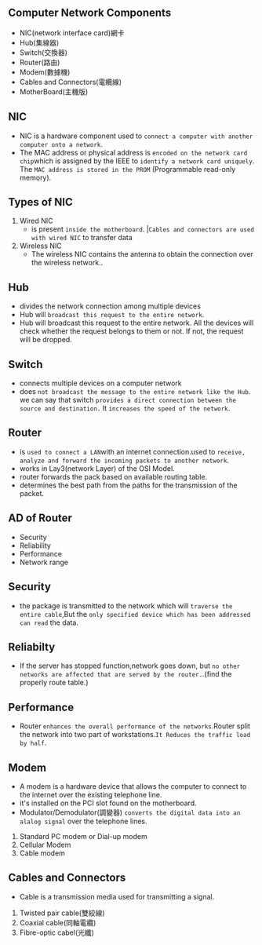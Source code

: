 ## Computer Network Components

- NIC(network interface card)網卡
- Hub(集線器)
- Switch(交換器)
- Router(路由)
- Modem(數據機)
- Cables and Connectors(電纜線)
- MotherBoard(主機版)

## NIC

- NIC is a hardware component used to `connect a computer with another computer onto a network`.
- The MAC address or physical address is `encoded on the network card chip`which is assigned by the IEEE to `identify a network card uniquely`. The `MAC address is stored in the PROM` (Programmable read-only memory).

## Types of NIC

1. Wired NIC
   - is present `inside the motherboard`. |`Cables and connectors are used with wired NIC` to transfer data
2. Wireless NIC
   - The wireless NIC contains the antenna to obtain the connection over the wireless network..

## Hub

- divides the network connection among multiple devices
- Hub will `broadcast this request to the entire network`.
- Hub will broadcast this request to the entire network. All the devices will check whether the request belongs to them or not. If not, the request will be dropped.

## Switch

- connects multiple devices on a computer network
- does `not broadcast the message to the entire network like the Hub`. we can say that switch `provides a direct connection between the source and destination.` It `increases the speed of the network`.

## Router

- is `used to connect a LAN`with an internet connection.used to `receive, analyze and forward the incoming packets to another network`.
- works in Lay3(network Layer) of the OSI Model.
- router forwards the pack based on available routing table.
- determines the best path from the paths for the transmission of the packet.

## AD of Router

- Security
- Reliability
- Performance
- Network range

## Security

- the package is transmitted to the network which will `traverse the entire cable`,But the `only specified device which has been addressed can read` the data.

## Reliabilty

- If the server has stopped function,network goes down, but `no other networks are affected that are served by the router.`.(find the properly route table.)

## Performance

- Router `enhances the overall performance of the networks`.Router split the network into two part of workstations.`It Reduces the traffic load by half`.

## Modem

- A modem is a hardware device that allows the computer to connect to the internet over the existing telephone line.
- it's installed on the PCI slot found on the motherboard.
- Modulator/Demodulator(調變器) `converts the digital data into an alalog signal` over the telephone lines.

1. Standard PC modem or Dial-up modem
2. Cellular Modem
3. Cable modem

## Cables and Connectors

- Cable is a transmission media used for transmitting a signal.
  
1. Twisted pair cable(雙絞線)
2. Coaxial cable(同軸電纜)
3. Fibre-optic cabel(光纖)
